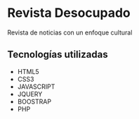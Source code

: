 # Revista Desocupado

Revista de noticias con un enfoque cultural

## Tecnologías utilizadas

- HTML5
- CSS3
- JAVASCRIPT
- JQUERY
- BOOSTRAP
- PHP
